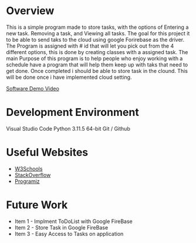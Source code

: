 # Overview


This is a simple program made to store tasks, with the options of Entering a new task. 
Removing a task, and Viewing all tasks. 
The goal for this project it to be able to 
send taks to the cloud using google Forirebase as the driver. 
The Program is assigned with # id that
will let you pick out from the 4 different options, 
this is done by creating classes with a assigned task. 
The main Purpose of this program is to help people who enjoy working with a schedule have a program that will help them keep up with taks that need to get done.
Once completed i should be able to store task in the clound. This will be done once i have implemented cloud setting.  


[Software Demo Video](https://youtu.be/5ndmCY6q_Z4)


# Development Environment

Visual Studio Code
Python 3.11.5 64-bit
Git / Github

# Useful Websites


- [W3Schools](https://www.w3schools.com/)
- [StackOverflow](https://stackoverflow.com/)
- [Programiz](https://www.programiz.com/python-programming/list)
# Future Work


- Item 1 - Implment ToDoList with Google FireBase       
- Item 2 - Store Task in Google FireBase        
- Item 3 - Easy Access to Tasks on application